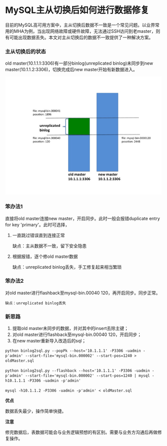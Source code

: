 MySQL主从切换后如何进行数据修复
========================

目前的MySQL高可用方案中，主从切换后数据不一致是一个常见问题。以业界常用的MHA为例，当出现网络故障或硬件故障，无法通过SSH访问到老master，则有可能出现数据丢失。本文对主从切换后的数据不一致提供了一种解决方案。

### 主从切换后的状态

old master(10.1.1.1:3306)有一部分binlog(unreplicated binlog)未同步到new master(10.1.1.2:3306)，切换完成后new master开始有新数据进入。

![](./static/master-slave-inconsistency.jpg)

### 笨办法1
直接将old master连接new master，开启同步。此时一般会报错duplicate entry for key 'primary'。此时可选择， 

1. 一直跳过错误直到连接正常
 
	缺点：主从数据不一致，留下安全隐患

2. 根据报错，逐个修old master数据

	缺点：unreplicated binlog丢失，手工修复起来相当繁琐

### 笨办法2
对old master进行flashback至mysql-bin.00040 120，再开启同步。同步正常。 
 
	缺点：unreplicated binlog丢失

### 新思路
1. 提取old master未同步的数据，并对其中的insert去除主键；
2. 对old master进行flashback至mysql-bin.00040 120，开启同步；
3. 在new master重新导入改造后的sql；

```bash；
python binlog2sql.py --popPk --host='10.1.1.1' -P3306 -uadmin -p'admin' --start-file='mysql-bin.000002' --start-pos=1240 > oldMaster.sql

python binlog2sql.py --flashback --host='10.1.1.1' -P3306 -uadmin -p'admin' --start-file='mysql-bin.000002' --start-pos=1240 | mysql -h10.1.1.1 -P3306 -uadmin -p'admin'

mysql -h10.1.1.2 -P3306 -uadmin -p'admin' < oldMaster.sql
```

**优点**

数据丢失最少，操作简单快捷。

**注意**

修完数据后，表数据可能会与业务逻辑预想的有区别。需要与业务方沟通后再做修复操作。






